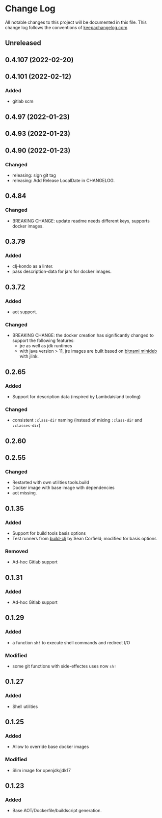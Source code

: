 # Change Log
All notable changes to this project will be documented in this file. This change log follows the conventions of [keepachangelog.com](http://keepachangelog.com/).

## Unreleased

## 0.4.107 (2022-02-20)

## 0.4.101 (2022-02-12)

### Added

- gitlab scm

## 0.4.97 (2022-01-23)

## 0.4.93 (2022-01-23)

## 0.4.90 (2022-01-23)

### Changed

- releasing: sign git tag
- releasing: Add Release LocalDate in CHANGELOG.

## 0.4.84

### Changed

- BREAKING CHANGE: update readme needs different keys, supports docker images.

## 0.3.79

### Added

- clj-kondo as a linter.
- pass description-data for jars for docker images.

## 0.3.72

### Added

- aot support.

### Changed

- BREAKING CHANGE: the docker creation has significantly changed to support the following features:
  - jre as well as jdk runtimes
  - with java version > 11, jre images are built based on [bitnami minideb](https://hub.docker.com/r/bitnami/minideb) with jlink.

## 0.2.65

### Added

- Support for description data (inspired by Lambdaisland tooling)

### Changed

- consistent `:class-dir` naming (instead of mixing `:class-dir` and `:classes-dir`)

## 0.2.60

## 0.2.55

### Changed

- Restarted with own utilities tools.build
- Docker image with base image with dependencies
- aot missing.

## 0.1.35
### Added
- Support for build tools basis options
- Test runners from [build-clj](https://github.com/seancorfield/build-clj) by Sean Corfield; modified for basis options

### Removed
- Ad-hoc Gitlab support

## 0.1.31
### Added
- Ad-hoc Gitlab support

## 0.1.29
### Added
- a function `sh!` to execute shell commands and redirect I/O

### Modified
- some git functions with side-effectes uses now `sh!`

## 0.1.27
### Added
- Shell utilities

## 0.1.25
### Added
- Allow to override base docker images

### Modified
- Slim image for openjdk/jdk17

## 0.1.23
### Added
- Base AOT/Dockerfile/buildscript generation.
